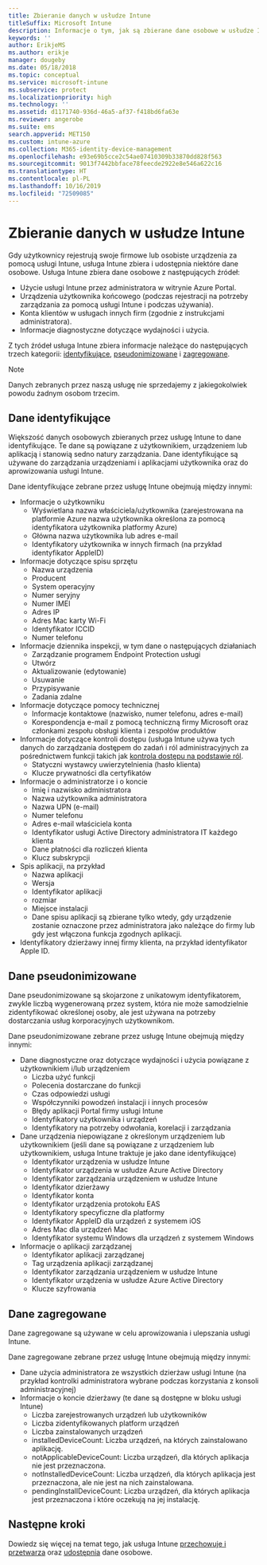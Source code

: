 ```yaml
---
title: Zbieranie danych w usłudze Intune
titleSuffix: Microsoft Intune
description: Informacje o tym, jak są zbierane dane osobowe w usłudze Intune.
keywords: ''
author: ErikjeMS
ms.author: erikje
manager: dougeby
ms.date: 05/18/2018
ms.topic: conceptual
ms.service: microsoft-intune
ms.subservice: protect
ms.localizationpriority: high
ms.technology: ''
ms.assetid: d1171740-936d-46a5-af37-f418bd6fa63e
ms.reviewer: angerobe
ms.suite: ems
search.appverid: MET150
ms.custom: intune-azure
ms.collection: M365-identity-device-management
ms.openlocfilehash: e93e69b5cce2c54ae07410309b33870dd828f563
ms.sourcegitcommit: 9013f7442bbface78feecde2922e8e546a622c16
ms.translationtype: HT
ms.contentlocale: pl-PL
ms.lasthandoff: 10/16/2019
ms.locfileid: "72509085"
---
```

# <a name="data-collection-in-intune"></a>Zbieranie danych w usłudze Intune

Gdy użytkownicy rejestrują swoje firmowe lub osobiste urządzenia za pomocą usługi Intune, usługa Intune zbiera i udostępnia niektóre dane osobowe. Usługa Intune zbiera dane osobowe z następujących źródeł:

- Użycie usługi Intune przez administratora w witrynie Azure Portal.
- Urządzenia użytkownika końcowego (podczas rejestracji na potrzeby zarządzania za pomocą usługi Intune i podczas używania).
- Konta klientów w usługach innych firm (zgodnie z instrukcjami administratora).
- Informacje diagnostyczne dotyczące wydajności i użycia.

Z tych źródeł usługa Intune zbiera informacje należące do następujących trzech kategorii: [identyfikujące](#identified-data), [pseudonimizowane](#pseudonymized-data) i [zagregowane](#aggregated-data).

> [!NOTE]
> Danych zebranych przez naszą usługę nie sprzedajemy z jakiegokolwiek powodu żadnym osobom trzecim.

## <a name="identified-data"></a>Dane identyfikujące

Większość danych osobowych zbieranych przez usługę Intune to dane identyfikujące. Te dane są powiązane z użytkownikiem, urządzeniem lub aplikacją i stanowią sedno natury zarządzania. Dane identyfikujące są używane do zarządzania urządzeniami i aplikacjami użytkownika oraz do aprowizowania usługi Intune.

Dane identyfikujące zebrane przez usługę Intune obejmują między innymi: 

- Informacje o użytkowniku
  - Wyświetlana nazwa właściciela/użytkownika (zarejestrowana na platformie Azure nazwa użytkownika określona za pomocą identyfikatora użytkownika platformy Azure)
  - Główna nazwa użytkownika lub adres e-mail
  - Identyfikatory użytkownika w innych firmach (na przykład identyfikator AppleID)
- Informacje dotyczące spisu sprzętu
  - Nazwa urządzenia
  - Producent
  - System operacyjny
  - Numer seryjny
  - Numer IMEI
  - Adres IP
  - Adres Mac karty Wi-Fi
  - Identyfikator ICCID
  - Numer telefonu
- Informacje dziennika inspekcji, w tym dane o następujących działaniach
  - Zarządzanie programem Endpoint Protection usługi
  - Utwórz
  - Aktualizowanie (edytowanie)
  - Usuwanie
  - Przypisywanie
  - Zadania zdalne
- Informacje dotyczące pomocy technicznej
  - Informacje kontaktowe (nazwisko, numer telefonu, adres e-mail)
  - Korespondencja e-mail z pomocą techniczną firmy Microsoft oraz członkami zespołu obsługi klienta i zespołów produktów
- Informacje dotyczące kontroli dostępu (usługa Intune używa tych danych do zarządzania dostępem do zadań i ról administracyjnych za pośrednictwem funkcji takich jak [kontrola dostępu na podstawie ról](../fundamentals/role-based-access-control.md).
  - Statyczni wystawcy uwierzytelnienia (hasło klienta)
  - Klucze prywatności dla certyfikatów 
- Informacje o administratorze i o koncie
  - Imię i nazwisko administratora
  - Nazwa użytkownika administratora
  - Nazwa UPN (e-mail)
  - Numer telefonu
  - Adres e-mail właściciela konta
  - Identyfikator usługi Active Directory administratora IT każdego klienta
  - Dane płatności dla rozliczeń klienta
  - Klucz subskrypcji
- Spis aplikacji, na przykład
  - Nazwa aplikacji
  - Wersja
  - Identyfikator aplikacji
  - rozmiar
  - Miejsce instalacji
  - Dane spisu aplikacji są zbierane tylko wtedy, gdy urządzenie zostanie oznaczone przez administratora jako należące do firmy lub gdy jest włączona funkcja zgodnych aplikacji.  
- Identyfikatory dzierżawy innej firmy klienta, na przykład identyfikator Apple ID. 

## <a name="pseudonymized-data"></a>Dane pseudonimizowane

Dane pseudonimizowane są skojarzone z unikatowym identyfikatorem, zwykle liczbą wygenerowaną przez system, która nie może samodzielnie zidentyfikować określonej osoby, ale jest używana na potrzeby dostarczania usług korporacyjnych użytkownikom. 

Dane pseudonimizowane zebrane przez usługę Intune obejmują między innymi: 

- Dane diagnostyczne oraz dotyczące wydajności i użycia powiązane z użytkownikiem i/lub urządzeniem
  - Liczba użyć funkcji
  - Polecenia dostarczane do funkcji
  - Czas odpowiedzi usługi
  - Współczynniki powodzeń instalacji i innych procesów
  - Błędy aplikacji Portal firmy usługi Intune
  - Identyfikatory użytkownika i urządzeń
  - Identyfikatory na potrzeby odwołania, korelacji i zarządzania 
- Dane urządzenia niepowiązane z określonym urządzeniem lub użytkownikiem (jeśli dane są powiązane z urządzeniem lub użytkownikiem, usługa Intune traktuje je jako dane identyfikujące)
  - Identyfikator urządzenia w usłudze Intune
  - Identyfikator urządzenia w usłudze Azure Active Directory
  - Identyfikator zarządzania urządzeniem w usłudze Intune
  - Identyfikator dzierżawy
  - Identyfikator konta
  - Identyfikator urządzenia protokołu EAS
  - Identyfikatory specyficzne dla platformy
  - Identyfikator AppleID dla urządzeń z systemem iOS
  - Adres Mac dla urządzeń Mac
  - Identyfikator systemu Windows dla urządzeń z systemem Windows
- Informacje o aplikacji zarządzanej
  - Identyfikator aplikacji zarządzanej
  - Tag urządzenia aplikacji zarządzanej
  - Identyfikator zarządzania urządzeniem w usłudze Intune
  - Identyfikator urządzenia w usłudze Azure Active Directory
  - Klucze szyfrowania

## <a name="aggregated-data"></a>Dane zagregowane

Dane zagregowane są używane w celu aprowizowania i ulepszania usługi Intune. 

Dane zagregowane zebrane przez usługę Intune obejmują między innymi: 

- Dane użycia administratora ze wszystkich dzierżaw usługi Intune (na przykład kontrolki administratora wybrane podczas korzystania z konsoli administracyjnej)
- Informacje o koncie dzierżawy (te dane są dostępne w bloku usługi Intune)
  - Liczba zarejestrowanych urządzeń lub użytkowników
  - Liczba zidentyfikowanych platform urządzeń  
  - Liczba zainstalowanych urządzeń
  - installedDeviceCount: Liczba urządzeń, na których zainstalowano aplikację.
  - notApplicableDeviceCount: Liczba urządzeń, dla których aplikacja nie jest przeznaczona.
  - notInstalledDeviceCount: Liczba urządzeń, dla których aplikacja jest przeznaczona, ale nie jest na nich zainstalowana.
  - pendingInstallDeviceCount: Liczba urządzeń, dla których aplikacja jest przeznaczona i które oczekują na jej instalację.

## <a name="next-steps"></a>Następne kroki

Dowiedz się więcej na temat tego, jak usługa Intune [przechowuje i przetwarza](privacy-data-store-process.md) oraz [udostępnia](privacy-data-secure-share.md) dane osobowe. 

